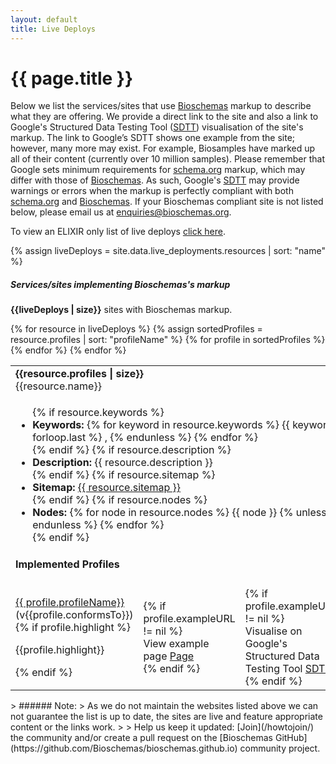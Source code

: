 ```yaml
---
layout: default
title: Live Deploys
---
```


# {{ page.title }}

Below we list the services/sites that use [Bioschemas](http://bioschemas.org) markup to describe what they are offering. We provide a direct link to the site and also a link to Google's Structured Data Testing Tool ([SDTT](https://search.google.com/structured-data/testing-tool)) visualisation of the site's markup.
The link to Google’s SDTT shows one example from the site; however, many more may exist. For example, Biosamples have marked up all of their content (currently over 10 million samples).
Please remember that Google sets minimum requirements for [schema.org](http://schema.org) markup, which may differ with those of [Bioschemas](http://bioschemas.org). As such, Google's [SDTT](https://search.google.com/structured-data/testing-tool) may provide warnings or errors when the markup is perfectly compliant with both [schema.org](http://schema.org) and [Bioschemas](http://bioschemas.org).
If your Bioschemas compliant site is not listed below, please email us at [enquiries@bioschemas.org](mailto:enquiries@bioschemas.org).

To view an ELIXIR only list of live deploys [click here](./elixir).
<div class="live-deploys">
  <section class="live-deploy-table">
{% assign liveDeploys = site.data.live_deployments.resources | sort: "name" %}

<h5>Services/sites implementing Bioschemas's markup</h5>

<p><strong>{{liveDeploys | size}}</strong> sites with Bioschemas markup.</p>
<table>
  {% for resource in liveDeploys %}
    <tr class="profile-row collapsed" style="cursor: pointer;" data-toggle="collapse" data-target=".collapse{{resource.name}}" aria-expanded="false" aria-controls="collapse{{resource.name}}">
      <td colspan="4">
        <div class="repo-count"><strong>{{resource.profiles | size}}</strong></div>
        {{resource.name}}<a href="{{resource.url}}" target="_blank" style="border-bottom: none"> <i class="fas fa-external-link-alt"></i></a>
        <div class="plus-icon"><i class="fas fa-plus fa-lg"></i></div>
      </td>
    </tr>
    <tr>
      <td class="deploy-name-column hidden-row" colspan="4">
          <div class="collapse collapse{{resource.name}} ">
            <ul>
              {% if resource.keywords %}
                <li><strong>Keywords:</strong>
                  {% for keyword in resource.keywords %}
                    {{ keyword }}
                  {% unless forloop.last %}
                    ,
                  {% endunless %}
                  {% endfor %}
                </li>
              {% endif %}
              {% if resource.description %}
                <li><strong>Description:</strong> {{ resource.description }}</li>
              {% endif %}
              {% if resource.sitemap %}
                <li><strong>Sitemap:</strong> <a href="{{ resource.sitemap }}">{{ resource.sitemap }}</a></li>
              {% endif %}
              {% if resource.nodes %}
                <li><strong>Nodes:</strong>
                {% for node in resource.nodes %}
                  {{ node }}
                  {% unless forloop.last %}
                    ,
                  {% endunless %}
                {% endfor %}
                </li>
              {% endif %}
            </ul>
            <h4>Implemented Profiles</h4>
          </div>
      </td>
    </tr>
    {% assign sortedProfiles = resource.profiles | sort: "profileName" %}
    {% for profile in sortedProfiles %}
    <tr>
      <td class="deploy-name-column hidden-row">
        <div class="collapse collapse{{resource.name}} ">
          <a href="/profiles/{{ profile.profileName }}">{{ profile.profileName}}</a> (v{{profile.conformsTo}})
          {% if profile.highlight %}
            <p class="highlightsText">{{profile.highlight}}</p>
          {% endif %}
        </div>
      </td>
      <td class="structured-data-column hidden-row">
        <div class="collapse collapse{{resource.name}} ">
          {% if profile.exampleURL != nil %}
          <div class="google-sdtt-button">
              <span class="tooltiptext">View example page</span>
              <a href="{{profile.exampleURL}}" class="btn btn-bioschema btn-block" target="_blank">Page</a>
          </div>
          {% endif %}
        </div>
      </td>
      <td class="structured-data-column hidden-row">
        <div class="collapse collapse{{resource.name}} ">
          {% if profile.exampleURL != nil %}
          <div class="google-sdtt-button">
              <span class="tooltiptext">Visualise on Google's Structured Data Testing Tool</span>
              <a href="https://search.google.com/structured-data/testing-tool?url={{profile.exampleURL}}" class="btn btn-bioschema btn-block" target="_blank">SDTT</a>
          </div>
          {% endif %}
        </div>
      </td>
      <td class="structured-data-column hidden-row">
        <div class="collapse collapse{{resource.name}} ">
          {% if profile.exampleURL != nil %}
          <div class="google-sdtt-button">
              <span class="tooltiptext">Retrieve using Bioschemas Scraping service</span>
              <a href="https://swel.macs.hw.ac.uk/scraper/getRDF?url={{profile.exampleURL}}&output=jsonld" class="btn btn-bioschema btn-block" target="_blank">BMUSE</a>
          </div>
          {% endif %}
        </div>
      </td>
    </tr>
    {% endfor %}
  {% endfor %}
</table>
<!--
{% for resource in liveDeploys %}
  <details>
    <summary>{{resource.profiles | size}} <h3>{{resource.name}}<a href="{{resource.url}}" target="_blank" style="border-bottom: none"> <i class="fas fa-external-link-alt"></i></a></h3><div class="plus-icon"><i class="fas fa-plus fa-lg"></i></div>
    </summary>

    <ul>
      {% if resource.keywords %}
        <li><strong>Keywords:</strong>
          {% for keyword in resource.keywords %}
            {{ keyword }}
          {% unless forloop.last %}
            ,
          {% endunless %}
        {% endfor %}
        </li>
      {% endif %}
      {% if resource.description %}
        <li><strong>Description:</strong> {{ resource.description }}</li>
      {% endif %}
      {% if resource.sitemap %}
        <li><strong>Sitemap:</strong> <a href="{{ resource.sitemap }}">{{ resource.sitemap }}</a></li>
      {% endif %}
      {% if resource.nodes %}
        <li><strong>Nodes:</strong>
        {% for node in resource.nodes %}
          {{ node }}
          {% unless forloop.last %}
            ,
          {% endunless %}
        {% endfor %}
        </li>
      {% endif %}
    </ul>
    <h4>Implemented Profiles</h4>
    <table>
    {% assign sortedProfiles = resource.profiles | sort: "profileName" %}
    {% for profile in sortedProfiles %}
      <tr>
        <td>
          <a href="/profiles/{{ profile.profileName }}">{{ profile.profileName}}</a> (v{{profile.conformsTo}})
          {% if profile.highlight %}
            <p class="highlightsText">{{profile.highlight}}</p>
          {% endif %}
        </td>
        <td class="structured-data-column hidden-row">
            {% if profile.exampleURL != nil %}
            <div class="google-sdtt-button">
                <span class="tooltiptext">View example page</span>
                <a href="{{profile.exampleURL}}" class="btn btn-bioschema btn-block" target="_blank">Page</a>
            </div>
            {% endif %}
        </td>
        <td class="structured-data-column hidden-row">
            {% if profile.exampleURL != nil %}
            <div class="google-sdtt-button">
                <span class="tooltiptext">Visualise on Google's Structured Data Testing Tool</span>
                <a href="https://search.google.com/structured-data/testing-tool?url={{profile.exampleURL}}" class="btn btn-bioschema btn-block" target="_blank">SDTT</a>
            </div>
            {% endif %}
        </td>
        <td class="structured-data-column hidden-row">
            {% if profile.exampleURL != nil %}
            <div class="google-sdtt-button">
                <span class="tooltiptext">Retrieve using Bioschemas Scraping service</span>
                <a href="https://swel.macs.hw.ac.uk/scraper/getRDF?url={{profile.exampleURL}}&output=jsonld" class="btn btn-bioschema btn-block" target="_blank">BMUSE</a>
            </div>
            {% endif %}
        </td>
      </tr>
    {% endfor %}
    </table>
  </details>
{% endfor %}
-->
</section>
</div>
> ###### Note:
> As we do not maintain the websites listed above we can not guarantee the list is up to date, the sites are live and feature appropriate content or the links work.
>
> Help us keep it updated: [Join](/howtojoin/) the community and/or create a pull request on the [Bioschemas GitHub](https://github.com/Bioschemas/bioschemas.github.io) community project.
